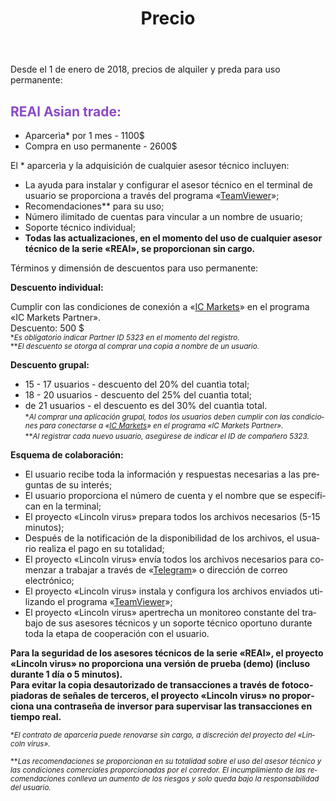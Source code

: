 ﻿---
layout: page

title: Precio
breadcrumb: Цены

meta: Todas las ganancias de las ventas de estos asesores técnicos estarán orientadas a la beneficencia.

lang: es
ref: prices
---

Desde el 1 de enero de 2018, precios de alquiler y preda para uso permanente:

## <span style="color:#8b4ac7">REAl Asian trade:</span>

- Aparcerìa* por 1 mes - 1100$ 
- Compra en uso permanente - 2600$

El * aparcerìa y la adquisición de cualquier asesor técnico incluyen:

- La ayuda para instalar y configurar el asesor técnico en el terminal de usuario se proporciona a través del programa «<a href="https://www.teamviewer.com/" target="_blank">TeamViewer</a>»;  
- Recomendaciones** para su uso;  
- Número ilimitado de cuentas para vincular a un nombre de usuario;  
- Soporte técnico individual;  
- **Todas las actualizaciones, en el momento del uso de cualquier asesor técnico de la serie «REAl», se proporcionan sin cargo.**  

Términos y dimensión de descuentos para uso permanente:  

**Descuento individual:**  

Cumplir con las condiciones de conexión a «<a href="https://lincolnvirus.com/es/ea/ic_markets" target="_blank">IC Markets</a>» en el programa «IC Markets Partner».  
Descuento: 500 $  
<small>\*_Es obligatorio indicar Partner ID 5323 en el momento del registro._</small>  
<small>\*\*_El descuento se otorga al comprar una copia a nombre de un usuario._</small>  

**Descuento grupal:**  

- 15 - 17 usuarios - descuento del 20% del  cuantìa total;  
- 18 - 20 usuarios - descuento del 25% del  cuantìa total;  
- de 21 usuarios - el descuento es del 30% del cuantìa total.  
<small>\*_Al comprar una aplicación grupal, todos los usuarios deben cumplir con las condiciones para conectarse a «<a href="https://lincolnvirus.com/es/ea/ic_markets" target="_blank">IC Markets</a>» en el programa «IC Markets Partner»._</small>  
<small>\*\*_Al registrar cada nuevo usuario, asegúrese de indicar el ID de compañero 5323._</small>  

**Esquema de colaboración:**  

- El usuario recibe toda la información y respuestas necesarias a las preguntas de su interés;  
- El usuario proporciona el número de cuenta y el nombre que se especifican en la terminal;  
- El proyecto «Lincoln virus»  prepara todos los archivos necesarios (5-15 minutos);  
- Después de la notificación de la disponibilidad de los archivos, el usuario realiza el pago en su totalidad;  
- El proyecto «Lincoln virus» envía todos los archivos necesarios para comenzar a trabajar a través de «<a href="https://t.me/chutkoy" target="_blank">Telegram</a>» o dirección de correo electrónico;  
- El proyecto «Lincoln virus» instala y configura los archivos enviados utilizando el programa «<a href="https://www.teamviewer.com/" target="_blank">TeamViewer</a>»;  
- El proyecto «Lincoln virus» apertrecha un monitoreo constante del trabajo de sus asesores técnicos y un soporte técnico oportuno durante toda la etapa de cooperación con el usuario.  

**Para la seguridad de los asesores técnicos de la serie «REAl», el proyecto «Lincoln virus»  no proporciona una versión de prueba (demo) (incluso durante 1 día o 5 minutos).**  
**Para evitar la copia desautorizado de transacciones a través de fotocopiadoras de señales de terceros, el proyecto «Lincoln virus» no proporciona una contraseña de inversor para supervisar las transacciones en tiempo real.**  

<small>\*_El contrato de aparcerìa puede renovarse sin cargo, a discreción del proyecto del «Lincoln virus»._</small>

<small>\*\*_Las recomendaciones se proporcionan en su totalidad sobre el uso del asesor técnico y las condiciones comerciales proporcionadas por el corredor. El incumplimiento de las recomendaciones conlleva un aumento de los riesgos y solo queda bajo la responsabilidad del usuario._</small>

